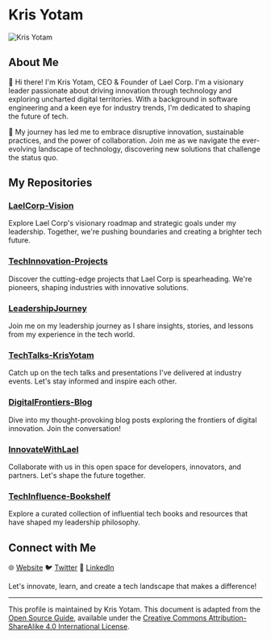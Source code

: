 # Kris Yotam

![Kris Yotam](images/profile-picture.jpg)

## About Me

👋 Hi there! I'm Kris Yotam, CEO & Founder of Lael Corp. I'm a visionary leader passionate about driving innovation through technology and exploring uncharted digital territories. With a background in software engineering and a keen eye for industry trends, I'm dedicated to shaping the future of tech.

🚀 My journey has led me to embrace disruptive innovation, sustainable practices, and the power of collaboration. Join me as we navigate the ever-evolving landscape of technology, discovering new solutions that challenge the status quo.

## My Repositories

### [LaelCorp-Vision](https://github.com/krisyotam/LaelCorp-Vision)

Explore Lael Corp's visionary roadmap and strategic goals under my leadership. Together, we're pushing boundaries and creating a brighter tech future.

### [TechInnovation-Projects](https://github.com/krisyotam/TechInnovation-Projects)

Discover the cutting-edge projects that Lael Corp is spearheading. We're pioneers, shaping industries with innovative solutions.

### [LeadershipJourney](https://github.com/krisyotam/LeadershipJourney)

Join me on my leadership journey as I share insights, stories, and lessons from my experience in the tech world.

### [TechTalks-KrisYotam](https://github.com/krisyotam/TechTalks-KrisYotam)

Catch up on the tech talks and presentations I've delivered at industry events. Let's stay informed and inspire each other.

### [DigitalFrontiers-Blog](https://github.com/krisyotam/DigitalFrontiers-Blog)

Dive into my thought-provoking blog posts exploring the frontiers of digital innovation. Join the conversation!

### [InnovateWithLael](https://github.com/laelcorp/InnovateWithLael)

Collaborate with us in this open space for developers, innovators, and partners. Let's shape the future together.

### [TechInfluence-Bookshelf](https://github.com/krisyotam/TechInfluence-Bookshelf)

Explore a curated collection of influential tech books and resources that have shaped my leadership philosophy.

## Connect with Me

🌐 [Website](https://www.krisyotam.com)
🐦 [Twitter](https://twitter.com/KrisYotam)
💼 [LinkedIn](https://www.linkedin.com/in/krisyotam)

Let's innovate, learn, and create a tech landscape that makes a difference!

---

This profile is maintained by Kris Yotam. This document is adapted from the [Open Source Guide](https://opensource.guide/), available under the [Creative Commons Attribution-ShareAlike 4.0 International License](https://creativecommons.org/licenses/by-sa/4.0/).


